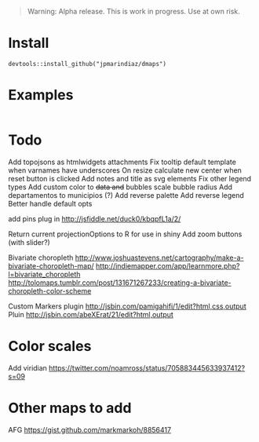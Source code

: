 > Warning: Alpha release. This is work in progress. Use at own risk.

# Install

`devtools::install_github("jpmarindiaz/dmaps")`


# Examples

```r

```

# Todo

Add topojsons as htmlwidgets attachments
Fix tooltip default template when varnames have underscores
On resize calculate new center when reset button is clicked
Add notes and title as svg elements
Fix other legend types
Add custom color to ~~data and~~ bubbles
scale bubble radius
Add departamentos to municipios (?)
Add reverse palette
Add reverse legend
Better handle default opts

add pins plug in http://jsfiddle.net/duck0/kbqpfL1a/2/


Return current projectionOptions to R for use in shiny
Add zoom buttons (with slider?)

Bivariate choropleth
http://www.joshuastevens.net/cartography/make-a-bivariate-choropleth-map/
http://indiemapper.com/app/learnmore.php?l=bivariate_choropleth
http://tolomaps.tumblr.com/post/131671267233/creating-a-bivariate-choropleth-color-scheme


Custom Markers plugin
http://jsbin.com/pamigahifi/1/edit?html,css,output
Pluin
http://jsbin.com/abeXErat/21/edit?html,output


# Color scales

Add viridian
https://twitter.com/noamross/status/705883445633937412?s=09



# Other maps to add

AFG
https://gist.github.com/markmarkoh/8856417

